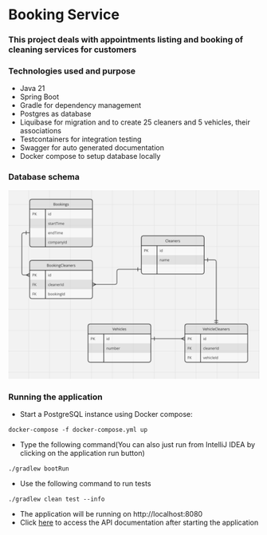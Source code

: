 # Booking Service

### This project deals with appointments listing and booking of cleaning services for customers

### Technologies used and purpose
* Java 21
* Spring Boot
* Gradle for dependency management
* Postgres as database
* Liquibase for migration and to create  25 cleaners and 5 vehicles, their associations
* Testcontainers for integration testing
* Swagger for auto generated documentation
* Docker compose to setup database locally

### Database schema
![DB Schema](erd.png)

### Running the application
* Start a PostgreSQL instance using Docker compose:
```
docker-compose -f docker-compose.yml up
```

* Type the following command(You can also just run from IntelliJ IDEA by clicking on the application run button)
```
./gradlew bootRun
```
* Use the following command to run tests
```
./gradlew clean test --info
```

* The application will be running on http://localhost:8080
* Click [here](http://localhost:8080/index.html)
  to access the API documentation after starting the application

